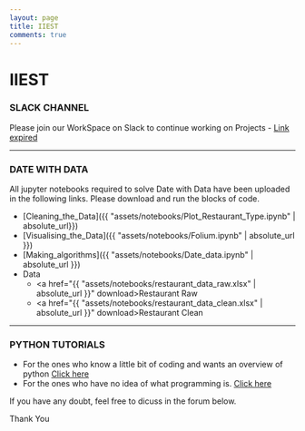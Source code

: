 ```yaml
---
layout: page
title: IIEST
comments: true
---
```

# IIEST

### SLACK CHANNEL
Please join our WorkSpace on Slack to continue working on Projects - [Link expired](#)

---
### DATE WITH DATA
All jupyter notebooks required to solve Date with Data have been uploaded in the following links. Please download and run the blocks of code.

* [Cleaning_the_Data]({{ "assets/notebooks/Plot_Restaurant_Type.ipynb" | absolute_url}})
* [Visualising_the_Data]({{ "assets/notebooks/Folium.ipynb" | absolute_url }})
* [Making_algorithms]({{ "assets/notebooks/Date_data.ipynb" | absolute_url }})
* Data
    * <a href="{{ "assets/notebooks/restaurant_data_raw.xlsx" | absolute_url }}" download>Restaurant Raw</a>
    * <a href="{{ "assets/notebooks/restaurant_data_clean.xlsx" | absolute_url }}" download>Restaurant Clean</a>

---
### PYTHON TUTORIALS

* For the ones who know a little bit of coding and wants an overview of python [Click here](http://cs231n.github.io/python-numpy-tutorial/)
* For the ones who have no idea of what programming is. [Click here](https://www.programiz.com/python-programming)

If you have any doubt, feel free to dicuss in the forum below.

Thank You
